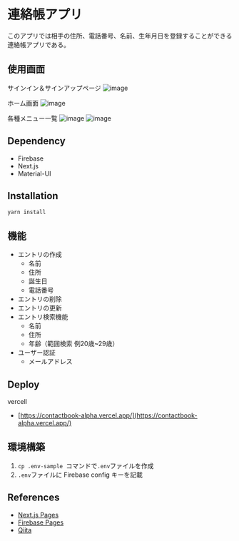 # 連絡帳アプリ

このアプリでは相手の住所、電話番号、名前、生年月日を登録することができる連絡帳アプリである。

## 使用画面
サインイン＆サインアップページ
![image](https://user-images.githubusercontent.com/86089786/149646193-cf292bf9-a3c4-4d91-9b31-5bc43d5e705d.png)

ホーム画面
![image](https://user-images.githubusercontent.com/86089786/149646340-6bbebb85-c7b8-43be-bb52-f2ca44c9568a.png)

各種メニュー一覧
![image](https://user-images.githubusercontent.com/86089786/149646352-9c8a006b-d491-4021-a223-334024233c97.png)
![image](https://user-images.githubusercontent.com/86089786/149646401-1dc7b7d0-747c-4059-a5c8-ec207f755893.png)

## Dependency
  - Firebase
  - Next.js
  - Material-UI
## Installation
  ```
  yarn install
  ```
## 機能
- エントリの作成
  - 名前
  - 住所
  - 誕生日
  - 電話番号
- エントリの削除
- エントリの更新
- エントリ検索機能
  - 名前
  - 住所
  - 年齢（範囲検索 例20歳~29歳）
- ユーザー認証
  - メールアドレス
## Deploy
vercell
- [https://contactbook-alpha.vercel.app/](https://contactbook-alpha.vercel.app/)

## 環境構築
1. ```cp .env-sample ```コマンドで``` .env ```ファイルを作成
1. ``` .env ```ファイルに Firebase config キーを記載

## References
- [Next.js Pages](https://nextjs.org/docs)
- [Firebase Pages](https://firebase.google.com/docs)
- [Qiita](https://qiita.com/KamataRyo/items/466255fc33da12274c72)
